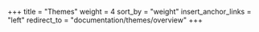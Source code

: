 +++
title = "Themes"
weight = 4
sort_by = "weight"
insert_anchor_links = "left"
redirect_to = "documentation/themes/overview"
+++
